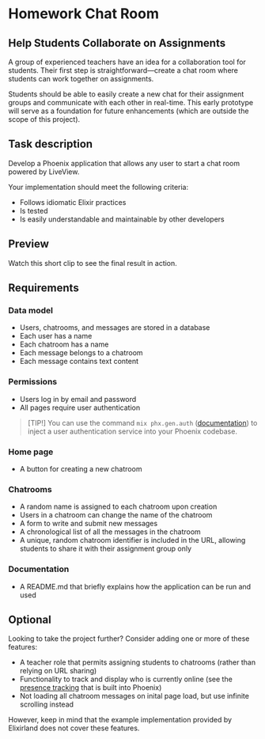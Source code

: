 # Homework Chat Room

## Help Students Collaborate on Assignments
A group of experienced teachers have an idea for a collaboration tool for students. Their first step is straightforward—create a chat room where students can work together on assignments.

Students should be able to easily create a new chat for their assignment groups and communicate with each other in real-time. This early prototype will serve as a foundation for future enhancements (which are outside the scope of this project).

## Task description
Develop a Phoenix application that allows any user to start a chat room powered by LiveView.

Your implementation should meet the following criteria:

- Follows idiomatic Elixir practices
- Is tested
- Is easily understandable and maintainable by other developers
  
## Preview

Watch this short clip to see the final result in action.

## Requirements

### Data model
- Users, chatrooms, and messages are stored in a database
- Each user has a name
- Each chatroom has a name
- Each message belongs to a chatroom
- Each message contains text content

### Permissions
- Users log in by email and password
- All pages require user authentication

> [TIP!]
> You can use the command `mix phx.gen.auth` ([documentation](https://hexdocs.pm/phoenix/mix_phx_gen_auth.html)) to inject a user authentication service into your Phoenix codebase. 

### Home page
- A button for creating a new chatroom

### Chatrooms
- A random name is assigned to each chatroom upon creation
- Users in a chatroom can change the name of the chatroom
- A form to write and submit new messages
- A chronological list of all the messages in the chatroom
- A unique, random chatroom identifier is included in the URL, allowing students to share it with their assignment group only

### Documentation
- A README.md that briefly explains how the application can be run and used

## Optional
Looking to take the project further? Consider adding one or more of these features:

- A teacher role that permits assigning students to chatrooms (rather than relying on URL sharing)
- Functionality to track and display who is currently online (see the [presence tracking](https://hexdocs.pm/phoenix/Phoenix.Presence.html) that is built into Phoenix)
- Not loading all chatroom messages on inital page load, but use infinite scrolling instead

However, keep in mind that the example implementation provided by Elixirland does not cover these features.
